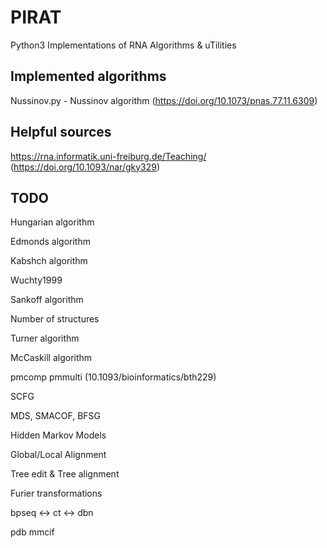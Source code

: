 # PIRAT

Python3 Implementations of RNA Algorithms & uTilities

## Implemented algorithms

Nussinov.py - Nussinov algorithm (https://doi.org/10.1073/pnas.77.11.6309)

## Helpful sources

https://rna.informatik.uni-freiburg.de/Teaching/ (https://doi.org/10.1093/nar/gky329)

## TODO

Hungarian algorithm

Edmonds algorithm

Kabshch algorithm

Wuchty1999

Sankoff algorithm

Number of structures

Turner algorithm

McCaskill algorithm

pmcomp pmmulti (10.1093/bioinformatics/bth229)

SCFG

MDS, SMACOF, BFSG

Hidden Markov Models

Global/Local Alignment

Tree edit & Tree alignment

Furier transformations

bpseq <-> ct <-> dbn

pdb mmcif
